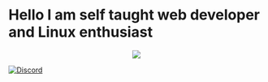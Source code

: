 # Hello I am self taught web developer and Linux enthusiast

<p align="center">
  <a href="https://git.io/JJmN9">
    <img src="https://github-readme-stats.vercel.app/api?username=Maciejka1&show_icons=true&theme=radical&line_height=27&include_all_commits=true&count_private=true" />
  </a>
</p
<p align="center">
  <a href="https://discord.com/users/772177682321375262">
    <img alt="Discord" src="https://lanyard.cnrad.dev/api/772177682321375262?animated=true" />
  </a>
</p>


